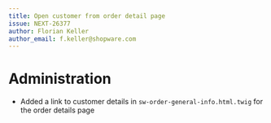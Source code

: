 ```yaml
---
title: Open customer from order detail page
issue: NEXT-26377
author: Florian Keller
author_email: f.keller@shopware.com
---
```

# Administration
* Added a link to customer details in `sw-order-general-info.html.twig` for the order details page
